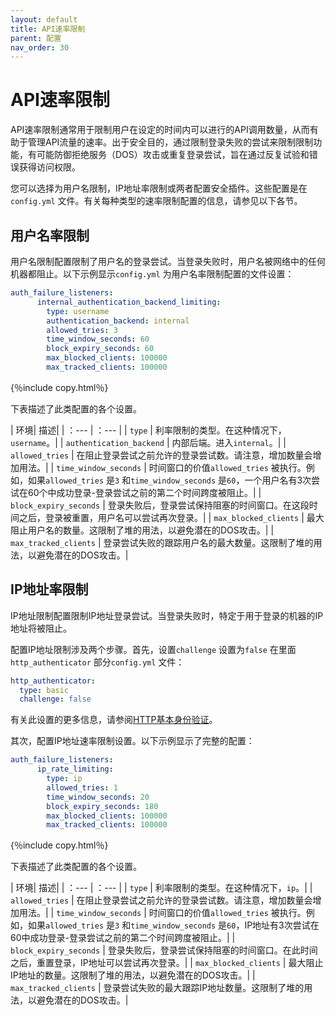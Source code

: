 ```yaml
---
layout: default
title: API速率限制
parent: 配置
nav_order: 30
---
```



# API速率限制

API速率限制通常用于限制用户在设定的时间内可以进行的API调用数量，从而有助于管理API流量的速率。出于安全目的，通过限制登录失败的尝试来限制限制功能，有可能防御拒绝服务（DOS）攻击或重复登录尝试，旨在通过反复试验和错误获得访问权限。

您可以选择为用户名限制，IP地址率限制或两者配置安全插件。这些配置是在`config.yml` 文件。有关每种类型的速率限制配置的信息，请参见以下各节。


## 用户名率限制

用户名限制配置限制了用户名的登录尝试。当登录失败时，用户名被网络中的任何机器都阻止。以下示例显示`config.yml` 为用户名率限制配置的文件设置：

```yml
auth_failure_listeners:
      internal_authentication_backend_limiting:
        type: username
        authentication_backend: internal
        allowed_tries: 3
        time_window_seconds: 60
        block_expiry_seconds: 60
        max_blocked_clients: 100000
        max_tracked_clients: 100000
```
{％include copy.html％}

下表描述了此类配置的各个设置。

| 环境| 描述|
| ：--- | ：--- |
| `type` | 利率限制的类型。在这种情况下，`username`。|
| `authentication_backend` | 内部后端。进入`internal`。|
| `allowed_tries` | 在阻止登录尝试之前允许的登录尝试数。请注意，增加数量会增加用法。|
| `time_window_seconds` | 时间窗口的价值`allowed_tries` 被执行。例如，如果`allowed_tries` 是`3` 和`time_window_seconds` 是`60`，一个用户名有3次尝试在60个中成功登录-登录尝试之前的第二个时间跨度被阻止。|
| `block_expiry_seconds` | 登录失败后，登录尝试保持阻塞的时间窗口。在这段时间之后，登录被重置，用户名可以尝试再次登录。|
| `max_blocked_clients` | 最大阻止用户名的数量。这限制了堆的用法，以避免潜在的DOS攻击。|
| `max_tracked_clients` | 登录尝试失败的跟踪用户名的最大数量。这限制了堆的用法，以避免潜在的DOS攻击。|


## IP地址率限制

IP地址限制配置限制IP地址登录尝试。当登录失败时，特定于用于登录的机器的IP地址将被阻止。

配置IP地址限制涉及两个步骤。首先，设置`challenge` 设置为`false` 在里面`http_authenticator` 部分`config.yml` 文件：

```yml
http_authenticator:
  type: basic
  challenge: false
```

有关此设置的更多信息，请参阅[HTTP基本身份验证]({{site.url}}{{site.baseurl}}/security/authentication-backends/basic-authc/)。

其次，配置IP地址速率限制设置。以下示例显示了完整的配置：

```yml
auth_failure_listeners:
      ip_rate_limiting:
        type: ip
        allowed_tries: 1
        time_window_seconds: 20
        block_expiry_seconds: 180
        max_blocked_clients: 100000
        max_tracked_clients: 100000
```
{％include copy.html％}

下表描述了此类配置的各个设置。

| 环境| 描述|
| ：--- | ：--- |
| `type` | 利率限制的类型。在这种情况下，`ip`。|
| `allowed_tries` | 在阻止登录尝试之前允许的登录尝试数。请注意，增加数量会增加用法。|
| `time_window_seconds` | 时间窗口的价值`allowed_tries` 被执行。例如，如果`allowed_tries` 是`3` 和`time_window_seconds` 是`60`，IP地址有3次尝试在60中成功登录-登录尝试之前的第二个时间跨度被阻止。|
| `block_expiry_seconds` | 登录失败后，登录尝试保持阻塞的时间窗口。在此时间之后，重置登录，IP地址可以尝试再次登录。|
| `max_blocked_clients` | 最大阻止IP地址的数量。这限制了堆的用法，以避免潜在的DOS攻击。|
| `max_tracked_clients` | 登录尝试失败的最大跟踪IP地址数量。这限制了堆的用法，以避免潜在的DOS攻击。|


